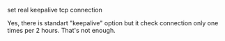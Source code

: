 set real keepalive tcp connection



Yes, there is standart "keepalive" option but it check connection only one times per 2 hours.
That's not enough.

